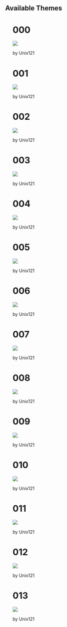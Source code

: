 <h2>Available Themes</h2>
<ul>

<h1>000</h1>

![](../assets/screenshots/000.png)

by Unix121
<h1>001</h1>

![](../assets/screenshots/001.png)

by Unix121
<h1>002</h1>

![](../assets/screenshots/002.png)

by Unix121
<h1>003</h1>

![](../assets/screenshots/003.png)

by Unix121
<h1>004</h1>

![](../assets/screenshots/004.png)

by Unix121
<h1>005</h1>

![](../assets/screenshots/005.png)

by Unix121
<h1>006</h1>

![](../assets/screenshots/006.png)

by Unix121
<h1>007</h1>

![](../assets/screenshots/007.png)

by Unix121
<h1>008</h1>

![](../assets/screenshots/008.png)

by Unix121
<h1>009</h1>

![](../assets/screenshots/009.png)

by Unix121
<h1>010</h1>

![](../assets/screenshots/010.png)

by Unix121
<h1>011</h1>

![](../assets/screenshots/011.png)

by Unix121
<h1>012</h1>

![](../assets/screenshots/012.png)

by Unix121
<h1>013</h1>

![](../assets/screenshots/013.png)

by Unix121
</ul>
